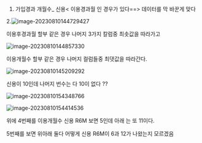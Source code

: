 1. 가입경과 개월수_ 신용< 이용경과월 인 경우가 있다==> 데이터를 막 바꾼게 맞다



2.![image-20230810144729427](C:\Users\shinseungho\AppData\Roaming\Typora\typora-user-images\image-20230810144729427.png)

이용후경과월 할부 같은 경우 나머지 3가지 칼럼중 최솟값을 따라가고



![image-20230810144857330](C:\Users\shinseungho\AppData\Roaming\Typora\typora-user-images\image-20230810144857330.png)

이용개월수 할부 같은 경우 나머지 컬럼들중 최댓값을 따라간다.



![image-20230810145209292](C:\Users\shinseungho\AppData\Roaming\Typora\typora-user-images\image-20230810145209292.png)

신용이 10인데 나머지 번수는 다 10이 없다 ??



![image-20230810154348766](C:\Users\shinseungho\AppData\Roaming\Typora\typora-user-images\image-20230810154348766.png)

![image-20230810154414536](C:\Users\shinseungho\AppData\Roaming\Typora\typora-user-images\image-20230810154414536.png)

위에 4번째를 이용개월수 신용 R6M 보면 5인데 아래 는 또 11이다.

5번째를 보면 위아래 둘다 어떻게 신용 R6M이 6과 12가 나왔는지 모르겠음